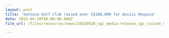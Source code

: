 ```yaml
---
layout: post
title: 'Sentosa Golf Club raised over S$100,000 for Assisi Hospice'
date: 2015-04-28T00:00:00.000Z
file_url: /files/resources/news/20150428_sgc_media-release_sgc_raised_over_100k_for_assisi_hospice.pdf

---
```


